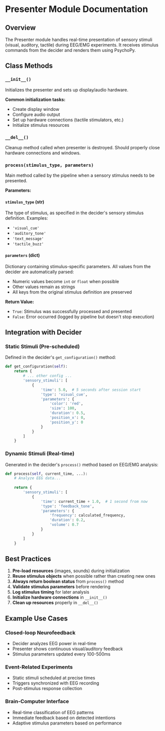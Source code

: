 # Presenter Module Documentation

## Overview

The Presenter module handles real-time presentation of sensory stimuli (visual, auditory, tactile) during EEG/EMG experiments. It receives stimulus commands from the decider and renders them using PsychoPy.

## Class Methods

### `__init__()`

Initializes the presenter and sets up display/audio hardware.

**Common initialization tasks:**
- Create display window
- Configure audio output
- Set up hardware connections (tactile stimulators, etc.)
- Initialize stimulus resources

### `__del__()`

Cleanup method called when presenter is destroyed. Should properly close hardware connections and windows.

### `process(stimulus_type, parameters)`

Main method called by the pipeline when a sensory stimulus needs to be presented.

**Parameters:**

#### `stimulus_type` (str)
The type of stimulus, as specified in the decider's sensory stimulus definition. Examples:
- `'visual_cue'`
- `'auditory_tone'`  
- `'text_message'`
- `'tactile_buzz'`

#### `parameters` (dict)
Dictionary containing stimulus-specific parameters. All values from the decider are automatically parsed:
- Numeric values become `int` or `float` when possible
- Other values remain as strings
- All keys from the original stimulus definition are preserved

**Return Value:**
- `True`: Stimulus was successfully processed and presented
- `False`: Error occurred (logged by pipeline but doesn't stop execution)

## Integration with Decider

### Static Stimuli (Pre-scheduled)

Defined in the decider's `get_configuration()` method:

```python
def get_configuration(self):
    return {
        # ... other config ...
        'sensory_stimuli': [
            {
                'time': 5.0,  # 5 seconds after session start
                'type': 'visual_cue',
                'parameters': {
                    'color': 'red',
                    'size': 100,
                    'duration': 0.5,
                    'position_x': 0,
                    'position_y': 0
                }
            }
        ]
    }
```

### Dynamic Stimuli (Real-time)

Generated in the decider's `process()` method based on EEG/EMG analysis:

```python
def process(self, current_time, ...):
    # Analyze EEG data...
    
    return {
        'sensory_stimuli': [
            {
                'time': current_time + 1.0,  # 1 second from now
                'type': 'feedback_tone',
                'parameters': {
                    'frequency': calculated_frequency,
                    'duration': 0.2,
                    'volume': 0.7
                }
            }
        ]
    }
```

## Best Practices

1. **Pre-load resources** (images, sounds) during initialization
2. **Reuse stimulus objects** when possible rather than creating new ones
3. **Always return boolean status** from `process()` method
4. **Validate stimulus parameters** before rendering
5. **Log stimulus timing** for later analysis
6. **Initialize hardware connections** in `__init__()`
7. **Clean up resources** properly in `__del__()`

## Example Use Cases

### Closed-loop Neurofeedback
- Decider analyzes EEG power in real-time
- Presenter shows continuous visual/auditory feedback
- Stimulus parameters updated every 100-500ms

### Event-Related Experiments  
- Static stimuli scheduled at precise times
- Triggers synchronized with EEG recording
- Post-stimulus response collection

### Brain-Computer Interface
- Real-time classification of EEG patterns
- Immediate feedback based on detected intentions
- Adaptive stimulus parameters based on performance

